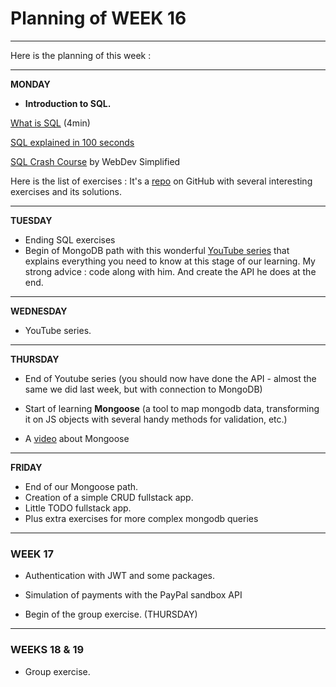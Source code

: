 # Planning of WEEK 16

---

Here is the planning of this week :

---

**MONDAY**

- **Introduction to SQL.**

[What is SQL](https://youtu.be/27axs9dO7AE?si=0D1kWTjeXTvy9d0v) (4min)

[SQL explained in 100 seconds](https://youtu.be/zsjvFFKOm3c?si=uSpJ4VjHFrAeuPw7)

[SQL Crash Course](https://youtu.be/p3qvj9hO_Bo?si=fhY5XAHIWXnxSPoB) by WebDev Simplified

Here is the list of exercises :
It's a [repo](https://github.com/WebDevSimplified/Learn-SQL) on GitHub with several interesting exercises and its solutions.

---

**TUESDAY**

- Ending SQL exercises
- Begin of MongoDB path with this wonderful [YouTube series](https://youtube.com/playlist?list=PL4cUxeGkcC9h77dJ-QJlwGlZlTd4ecZOA&si=rR_nEtwfLoWg2T_3) that explains everything you need to know at this stage of our learning. My strong advice : code along with him. And create the API he does at the end.

---

**WEDNESDAY**

- YouTube series.

---

**THURSDAY**

- End of Youtube series (you should now have done the API - almost the same we did last week, but with connection to MongoDB)
- Start of learning **Mongoose** (a tool to map mongodb data, transforming it on JS objects with several handy methods for validation, etc.)

- A [video](https://youtu.be/DZBGEVgL2eE?si=-eXTX8D4WPdZzSML) about Mongoose

---

**FRIDAY**

- End of our Mongoose path.
- Creation of a simple CRUD fullstack app.
- Little TODO fullstack app.
- Plus extra exercises for more complex mongodb queries

---

### WEEK 17

- Authentication with JWT and some packages.

- Simulation of payments with the PayPal sandbox API

- Begin of the group exercise. (THURSDAY)

---

### WEEKS 18 & 19

- Group exercise.
